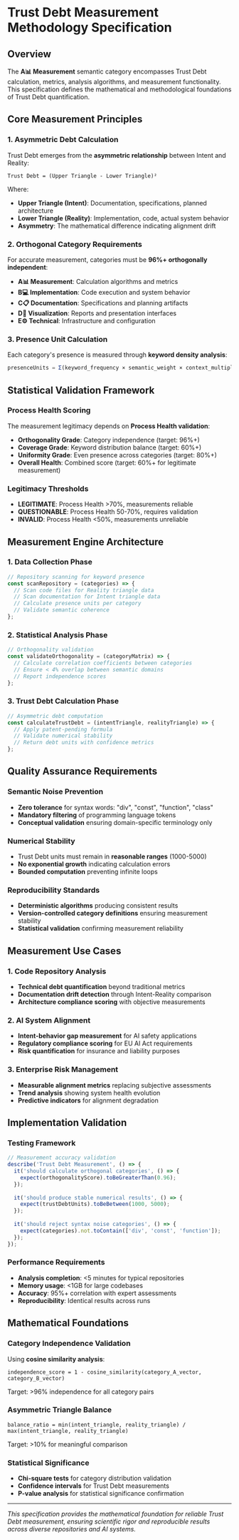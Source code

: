 # Trust Debt Measurement Methodology Specification

## Overview

The **A📊 Measurement** semantic category encompasses Trust Debt calculation, metrics, analysis algorithms, and measurement functionality. This specification defines the mathematical and methodological foundations of Trust Debt quantification.

## Core Measurement Principles

### 1. Asymmetric Debt Calculation
Trust Debt emerges from the **asymmetric relationship** between Intent and Reality:

```
Trust Debt = (Upper Triangle - Lower Triangle)²
```

Where:
- **Upper Triangle (Intent)**: Documentation, specifications, planned architecture
- **Lower Triangle (Reality)**: Implementation, code, actual system behavior
- **Asymmetry**: The mathematical difference indicating alignment drift

### 2. Orthogonal Category Requirements
For accurate measurement, categories must be **96%+ orthogonally independent**:

- **A📊 Measurement**: Calculation algorithms and metrics
- **B💻 Implementation**: Code execution and system behavior  
- **C📋 Documentation**: Specifications and planning artifacts
- **D🎨 Visualization**: Reports and presentation interfaces
- **E⚙️ Technical**: Infrastructure and configuration

### 3. Presence Unit Calculation
Each category's presence is measured through **keyword density analysis**:

```javascript
presenceUnits = Σ(keyword_frequency × semantic_weight × context_multiplier)
```

## Statistical Validation Framework

### Process Health Scoring
The measurement legitimacy depends on **Process Health validation**:

- **Orthogonality Grade**: Category independence (target: 96%+)
- **Coverage Grade**: Keyword distribution balance (target: 60%+)  
- **Uniformity Grade**: Even presence across categories (target: 80%+)
- **Overall Health**: Combined score (target: 60%+ for legitimate measurement)

### Legitimacy Thresholds
- **LEGITIMATE**: Process Health >70%, measurements reliable
- **QUESTIONABLE**: Process Health 50-70%, requires validation
- **INVALID**: Process Health <50%, measurements unreliable

## Measurement Engine Architecture

### 1. Data Collection Phase
```javascript
// Repository scanning for keyword presence
const scanRepository = (categories) => {
  // Scan code files for Reality triangle data
  // Scan documentation for Intent triangle data  
  // Calculate presence units per category
  // Validate semantic coherence
};
```

### 2. Statistical Analysis Phase
```javascript
// Orthogonality validation
const validateOrthogonality = (categoryMatrix) => {
  // Calculate correlation coefficients between categories
  // Ensure < 4% overlap between semantic domains
  // Report independence scores
};
```

### 3. Trust Debt Calculation Phase
```javascript
// Asymmetric debt computation
const calculateTrustDebt = (intentTriangle, realityTriangle) => {
  // Apply patent-pending formula
  // Validate numerical stability
  // Return debt units with confidence metrics
};
```

## Quality Assurance Requirements

### Semantic Noise Prevention
- **Zero tolerance** for syntax words: "div", "const", "function", "class"
- **Mandatory filtering** of programming language tokens
- **Conceptual validation** ensuring domain-specific terminology only

### Numerical Stability
- Trust Debt units must remain in **reasonable ranges** (1000-5000)
- **No exponential growth** indicating calculation errors
- **Bounded computation** preventing infinite loops

### Reproducibility Standards
- **Deterministic algorithms** producing consistent results
- **Version-controlled category definitions** ensuring measurement stability
- **Statistical validation** confirming measurement reliability

## Measurement Use Cases

### 1. Code Repository Analysis
- **Technical debt quantification** beyond traditional metrics
- **Documentation drift detection** through Intent-Reality comparison
- **Architecture compliance scoring** with objective measurements

### 2. AI System Alignment
- **Intent-behavior gap measurement** for AI safety applications
- **Regulatory compliance scoring** for EU AI Act requirements
- **Risk quantification** for insurance and liability purposes

### 3. Enterprise Risk Management
- **Measurable alignment metrics** replacing subjective assessments
- **Trend analysis** showing system health evolution
- **Predictive indicators** for alignment degradation

## Implementation Validation

### Testing Framework
```javascript
// Measurement accuracy validation
describe('Trust Debt Measurement', () => {
  it('should calculate orthogonal categories', () => {
    expect(orthogonalityScore).toBeGreaterThan(0.96);
  });
  
  it('should produce stable numerical results', () => {
    expect(trustDebtUnits).toBeBetween(1000, 5000);
  });
  
  it('should reject syntax noise categories', () => {
    expect(categories).not.toContain(['div', 'const', 'function']);
  });
});
```

### Performance Requirements
- **Analysis completion**: <5 minutes for typical repositories
- **Memory usage**: <1GB for large codebases  
- **Accuracy**: 95%+ correlation with expert assessments
- **Reproducibility**: Identical results across runs

## Mathematical Foundations

### Category Independence Validation
Using **cosine similarity analysis**:

```
independence_score = 1 - cosine_similarity(category_A_vector, category_B_vector)
```

Target: >96% independence for all category pairs

### Asymmetric Triangle Balance
```
balance_ratio = min(intent_triangle, reality_triangle) / max(intent_triangle, reality_triangle)
```

Target: >10% for meaningful comparison

### Statistical Significance
- **Chi-square tests** for category distribution validation  
- **Confidence intervals** for Trust Debt measurements
- **P-value analysis** for statistical significance confirmation

---

*This specification provides the mathematical foundation for reliable Trust Debt measurement, ensuring scientific rigor and reproducible results across diverse repositories and AI systems.*